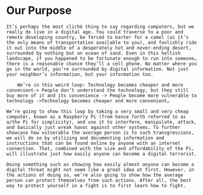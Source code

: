 # Our Purpose

	It’s perhaps the most cliché thing to say regarding computers, but we really do live in a digital age. You could traverse to a poor and remote developing country, be forced to barter for a camel (as it’s the only means of transportation available to you), and foolishly ride it out into the middle of a desperately hot and never-ending desert, surrounded by nothing but an ocean of sand. Even in this hellish landscape, if you happened to be fortunate enough to run into someone…there is a reasonable chance they’ll a cell phone. No matter where you go in the world, you’re surrounded by digital information. Not just your neighbor’s information, but your information too. 

        We’re in this weird loop: Technology becomes cheaper and more convenient-> People don’t understand the technology, but they still buy more of it and its convenience -> People become more vulnerable to technology ->Technology becomes cheaper and more convenient…
		
	We’re going to show this loop by taking a very small and very cheap computer, known as a Raspberry Pi (from hence forth referred to as a/the Pi for simplicity), and use it to interfere, manipulate, attack, and basically just wreak havoc against other systems. To further showcase how vulnerable the average person is to such transgressions, we will do so by utilizing and documenting information and instructions that can be found online by anyone with an internet connection. That, combined with the size and affordability of the Pi, will illustrate just how easily anyone can become a digital terrorist.

	Doing something such as showing how easily almost anyone can become a digital threat might not seem like a great idea at first. However, in the actions of doing so, we’re also going to show how the average person can protect themselves from such actions. After all, the best way to protect yourself in a fight is to first learn how to fight. 
